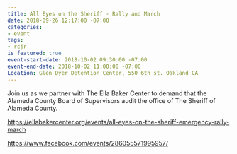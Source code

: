 ```yaml
---
title: All Eyes on the Sheriff - Rally and March
date: 2018-09-26 12:17:00 -07:00
categories:
- event
tags:
- rcjr
is featured: true
event-start-date: 2018-10-02 09:30:00 -07:00
event-end-date: 2018-10-02 11:00:00 -07:00
Location: Glen Dyer Detention Center, 550 6th st. Oakland CA
---
```


Join us as we partner with The Ella Baker Center to demand that the Alameda County Board of Supervisors audit the office of The Sheriff of Alameda County.

https://ellabakercenter.org/events/all-eyes-on-the-sheriff-emergency-rally-march

https://www.facebook.com/events/286055571995957/